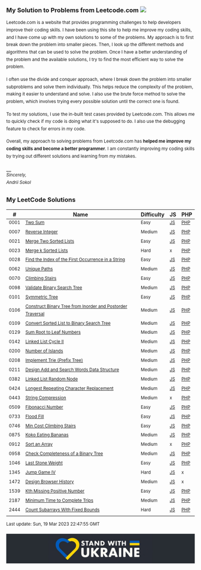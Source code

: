 ### My Solution to Problems from Leetcode.com <img src="https://media.giphy.com/media/ZECV5BL5Y6aM1M4Szj/giphy.gif" width="50">

<sup>Leetcode.com is a website that provides programming challenges to help developers improve their coding skills. I
have
been using this site to help me improve my coding skills, and I have come up with my own solutions to some of the
problems. My approach is to first break down the problem into smaller pieces. Then, I look up the different methods and
algorithms that can be used to solve the problem. Once I have a better understanding of the problem and the available
solutions, I try to find the most efficient way to solve the problem.

</sup><sup>
I often use the divide and conquer approach, where I break down the problem into smaller subproblems and solve them
individually. This helps reduce the complexity of the problem, making it easier to understand and solve. I also use the
brute force method to solve the problem, which involves trying every possible solution until the correct one is found.

</sup><sup>
To test my solutions, I use the in-built test cases provided by Leetcode.com. This allows me to quickly check if my code
is doing what it's supposed to do. I also use the debugging feature to check for errors in my code.

</sup><sup>
Overall, my approach to solving problems from Leetcode.com has **helped me improve my coding skills and become a better
programmer**. I am constantly improving my coding skills by trying out different solutions and learning from my
mistakes.</sup>

__<br/>
<sup>*Sincerely, <br/>
Andrii Sokol*</sup>

### My LeetCode Solutions

<!-- LeetCode Solutions Table -->
|   #   | Name  | Difficulty | JS   | PHP  |
|-------|-------|-------|------|------|
|<sup>0001</sup>|<sup>[Two Sum](https://leetcode.com/problems/two-sum/)</sup>|<sup>Easy</sup>|<sup>[JS](https://github.com/akunopaka/leetcode/blob/master/js/1--two-sum.js)</sup>|<sup>[PHP](https://github.com/akunopaka/leetcode/blob/master/php/1--two-sum.php)</sup>|
|<sup>0007</sup>|<sup>[Reverse Integer](https://leetcode.com/problems/reverse-integer/)</sup>|<sup>Medium</sup>|<sup>[JS](https://github.com/akunopaka/leetcode/blob/master/js/7--reverse-integer.js)</sup>|<sup>[PHP](https://github.com/akunopaka/leetcode/blob/master/php/7--reverse-integer.php)</sup>|
|<sup>0021</sup>|<sup>[Merge Two Sorted Lists](https://leetcode.com/problems/merge-two-sorted-lists/)</sup>|<sup>Easy</sup>|<sup>[JS](https://github.com/akunopaka/leetcode/blob/master/js/21--merge-two-sorted-lists.js)</sup>|<sup>[PHP](https://github.com/akunopaka/leetcode/blob/master/php/21--merge-two-sorted-lists.php)</sup>|
|<sup>0023</sup>|<sup>[Merge k Sorted Lists](https://leetcode.com/problems/merge-k-sorted-lists/)</sup>|<sup>Hard</sup>|<sup>x</sup>|<sup>[PHP](https://github.com/akunopaka/leetcode/blob/master/php/0023--merge-k-sorted-lists.php)</sup>|
|<sup>0028</sup>|<sup>[Find the Index of the First Occurrence in a String](https://leetcode.com/problems/find-the-index-of-the-first-occurrence-in-a-string/)</sup>|<sup>Easy</sup>|<sup>[JS](https://github.com/akunopaka/leetcode/blob/master/js/28--find-the-index-of-the-first-occurrence-in-a-string.js)</sup>|<sup>[PHP](https://github.com/akunopaka/leetcode/blob/master/php/28--find-the-index-of-the-first-occurrence-in-a-string.php)</sup>|
|<sup>0062</sup>|<sup>[Unique Paths](https://leetcode.com/problems/unique-paths/)</sup>|<sup>Medium</sup>|<sup>[JS](https://github.com/akunopaka/leetcode/blob/master/js/62--unique-paths.js)</sup>|<sup>[PHP](https://github.com/akunopaka/leetcode/blob/master/php/62--unique-paths.php)</sup>|
|<sup>0070</sup>|<sup>[Climbing Stairs](https://leetcode.com/problems/climbing-stairs/)</sup>|<sup>Easy</sup>|<sup>[JS](https://github.com/akunopaka/leetcode/blob/master/js/70--climbing-stairs.js)</sup>|<sup>[PHP](https://github.com/akunopaka/leetcode/blob/master/php/70--climbing-stairs.php)</sup>|
|<sup>0098</sup>|<sup>[Validate Binary Search Tree](https://leetcode.com/problems/validate-binary-search-tree/)</sup>|<sup>Medium</sup>|<sup>[JS](https://github.com/akunopaka/leetcode/blob/master/js/98--validate-binary-search-tree.js)</sup>|<sup>[PHP](https://github.com/akunopaka/leetcode/blob/master/php/98--validate-binary-search-tree.php)</sup>|
|<sup>0101</sup>|<sup>[Symmetric Tree](https://leetcode.com/problems/symmetric-tree/)</sup>|<sup>Easy</sup>|<sup>[JS](https://github.com/akunopaka/leetcode/blob/master/js/0101--symmetric-tree.js)</sup>|<sup>[PHP](https://github.com/akunopaka/leetcode/blob/master/php/0101--symmetric-tree.php)</sup>|
|<sup>0106</sup>|<sup>[Construct Binary Tree from Inorder and Postorder Traversal](https://leetcode.com/problems/construct-binary-tree-from-inorder-and-postorder-traversal/)</sup>|<sup>Medium</sup>|<sup>[JS](https://github.com/akunopaka/leetcode/blob/master/js/0106--construct-binary-tree-from-inorder-and-postorder-traversal.js)</sup>|<sup>[PHP](https://github.com/akunopaka/leetcode/blob/master/php/0106--construct-binary-tree-from-inorder-and-postorder-traversal.php)</sup>|
|<sup>0109</sup>|<sup>[Convert Sorted List to Binary Search Tree](https://leetcode.com/problems/convert-sorted-list-to-binary-search-tree/)</sup>|<sup>Medium</sup>|<sup>[JS](https://github.com/akunopaka/leetcode/blob/master/js/0109--convert-sorted-list-to-binary-search-tree.js)</sup>|<sup>[PHP](https://github.com/akunopaka/leetcode/blob/master/php/0109--convert-sorted-list-to-binary-search-tree.php)</sup>|
|<sup>0129</sup>|<sup>[Sum Root to Leaf Numbers](https://leetcode.com/problems/sum-root-to-leaf-numbers/)</sup>|<sup>Medium</sup>|<sup>[JS](https://github.com/akunopaka/leetcode/blob/master/js/0129--sum-root-to-leaf-numbers.js)</sup>|<sup>[PHP](https://github.com/akunopaka/leetcode/blob/master/php/0129--sum-root-to-leaf-numbers.php)</sup>|
|<sup>0142</sup>|<sup>[Linked List Cycle II](https://leetcode.com/problems/linked-list-cycle-ii/)</sup>|<sup>Medium</sup>|<sup>[JS](https://github.com/akunopaka/leetcode/blob/master/js/142--linked-list-cycle-ii.js)</sup>|<sup>[PHP](https://github.com/akunopaka/leetcode/blob/master/php/142--linked-list-cycle-ii.php)</sup>|
|<sup>0200</sup>|<sup>[Number of Islands](https://leetcode.com/problems/number-of-islands/)</sup>|<sup>Medium</sup>|<sup>[JS](https://github.com/akunopaka/leetcode/blob/master/js/200--number-of-islands.js)</sup>|<sup>[PHP](https://github.com/akunopaka/leetcode/blob/master/php/200--number-of-islands.php)</sup>|
|<sup>0208</sup>|<sup>[Implement Trie (Prefix Tree)](https://leetcode.com/problems/implement-trie-prefix-tree/)</sup>|<sup>Medium</sup>|<sup>[JS](https://github.com/akunopaka/leetcode/blob/master/js/0208--implement-trie-prefix-tree.js)</sup>|<sup>[PHP](https://github.com/akunopaka/leetcode/blob/master/php/0208--implement-trie-prefix-tree.php)</sup>|
|<sup>0211</sup>|<sup>[Design Add and Search Words Data Structure](https://leetcode.com/problems/design-add-and-search-words-data-structure/)</sup>|<sup>Medium</sup>|<sup>[JS](https://github.com/akunopaka/leetcode/blob/master/js/0211--design-add-and-search-words-data-structure.js)</sup>|<sup>[PHP](https://github.com/akunopaka/leetcode/blob/master/php/0211--design-add-and-search-words-data-structure.php)</sup>|
|<sup>0382</sup>|<sup>[Linked List Random Node](https://leetcode.com/problems/linked-list-random-node/)</sup>|<sup>Medium</sup>|<sup>[JS](https://github.com/akunopaka/leetcode/blob/master/js/382--linked-list-random-node.js)</sup>|<sup>[PHP](https://github.com/akunopaka/leetcode/blob/master/php/382--linked-list-random-node.php)</sup>|
|<sup>0424</sup>|<sup>[Longest Repeating Character Replacement](https://leetcode.com/problems/longest-repeating-character-replacement/)</sup>|<sup>Medium</sup>|<sup>[JS](https://github.com/akunopaka/leetcode/blob/master/js/424--longest-repeating-character-replacement.js)</sup>|<sup>[PHP](https://github.com/akunopaka/leetcode/blob/master/php/424--longest-repeating-character-replacement.php)</sup>|
|<sup>0443</sup>|<sup>[String Compression](https://leetcode.com/problems/string-compression/)</sup>|<sup>Medium</sup>|<sup>x</sup>|<sup>[PHP](https://github.com/akunopaka/leetcode/blob/master/php/443--string-compression.php)</sup>|
|<sup>0509</sup>|<sup>[Fibonacci Number](https://leetcode.com/problems/fibonacci-number/)</sup>|<sup>Easy</sup>|<sup>[JS](https://github.com/akunopaka/leetcode/blob/master/js/509--fibonacci-number.js)</sup>|<sup>[PHP](https://github.com/akunopaka/leetcode/blob/master/php/509--fibonacci-number.php)</sup>|
|<sup>0733</sup>|<sup>[Flood Fill](https://leetcode.com/problems/flood-fill/)</sup>|<sup>Easy</sup>|<sup>[JS](https://github.com/akunopaka/leetcode/blob/master/js/733--flood-fill.js)</sup>|<sup>[PHP](https://github.com/akunopaka/leetcode/blob/master/php/733--flood-fill.php)</sup>|
|<sup>0746</sup>|<sup>[Min Cost Climbing Stairs](https://leetcode.com/problems/min-cost-climbing-stairs/)</sup>|<sup>Easy</sup>|<sup>[JS](https://github.com/akunopaka/leetcode/blob/master/js/746--min-cost-climbing-stairs.js)</sup>|<sup>[PHP](https://github.com/akunopaka/leetcode/blob/master/php/746--min-cost-climbing-stairs.php)</sup>|
|<sup>0875</sup>|<sup>[Koko Eating Bananas](https://leetcode.com/problems/koko-eating-bananas/)</sup>|<sup>Medium</sup>|<sup>[JS](https://github.com/akunopaka/leetcode/blob/master/js/875--koko-eating-bananas.js)</sup>|<sup>[PHP](https://github.com/akunopaka/leetcode/blob/master/php/875--koko-eating-bananas.php)</sup>|
|<sup>0912</sup>|<sup>[Sort an Array](https://leetcode.com/problems/sort-an-array/)</sup>|<sup>Medium</sup>|<sup>x</sup>|<sup>[PHP](https://github.com/akunopaka/leetcode/blob/master/php/912--sort-an-array.php)</sup>|
|<sup>0958</sup>|<sup>[Check Completeness of a Binary Tree](https://leetcode.com/problems/check-completeness-of-a-binary-tree/)</sup>|<sup>Medium</sup>|<sup>[JS](https://github.com/akunopaka/leetcode/blob/master/js/958--check-completeness-of-a-binary-tree.js)</sup>|<sup>[PHP](https://github.com/akunopaka/leetcode/blob/master/php/958--check-completeness-of-a-binary-tree.php)</sup>|
|<sup>1046</sup>|<sup>[Last Stone Weight](https://leetcode.com/problems/last-stone-weight/)</sup>|<sup>Easy</sup>|<sup>[JS](https://github.com/akunopaka/leetcode/blob/master/js/1046--last-stone-weight.js)</sup>|<sup>[PHP](https://github.com/akunopaka/leetcode/blob/master/php/1046--last-stone-weight.php)</sup>|
|<sup>1345</sup>|<sup>[Jump Game IV](https://leetcode.com/problems/jump-game-iv/)</sup>|<sup>Hard</sup>|<sup>[JS](https://github.com/akunopaka/leetcode/blob/master/js/1345--jump-game-iv.js)</sup>|<sup>x</sup>|
|<sup>1472</sup>|<sup>[Design Browser History](https://leetcode.com/problems/design-browser-history/)</sup>|<sup>Medium</sup>|<sup>[JS](https://github.com/akunopaka/leetcode/blob/master/js/1472--design-browser-history.js)</sup>|<sup>x</sup>|
|<sup>1539</sup>|<sup>[Kth Missing Positive Number](https://leetcode.com/problems/kth-missing-positive-number/)</sup>|<sup>Easy</sup>|<sup>[JS](https://github.com/akunopaka/leetcode/blob/master/js/1539--kth-missing-positive-number.js)</sup>|<sup>[PHP](https://github.com/akunopaka/leetcode/blob/master/php/1539--kth-missing-positive-number.php)</sup>|
|<sup>2187</sup>|<sup>[Minimum Time to Complete Trips](https://leetcode.com/problems/minimum-time-to-complete-trips/)</sup>|<sup>Medium</sup>|<sup>[JS](https://github.com/akunopaka/leetcode/blob/master/js/2187--minimum-time-to-complete-trips.js)</sup>|<sup>[PHP](https://github.com/akunopaka/leetcode/blob/master/php/2187--minimum-time-to-complete-trips.php)</sup>|
|<sup>2444</sup>|<sup>[Count Subarrays With Fixed Bounds](https://leetcode.com/problems/count-subarrays-with-fixed-bounds/)</sup>|<sup>Hard</sup>|<sup>[JS](https://github.com/akunopaka/leetcode/blob/master/js/2444--count-subarrays-with-fixed-bounds.js)</sup>|<sup>[PHP](https://github.com/akunopaka/leetcode/blob/master/php/2444--count-subarrays-with-fixed-bounds.php)</sup>|

<sup>Last update:  Sun, 19 Mar 2023 22:47:55 GMT</sub>
<!-- End LeetCode Solutions of Table -->

<img src="https://github.com/akunopaka/akunopaka/blob/main/img/Stand_with_Ukraine_Footer_h200.jpeg" title="Stand with Ukraine" alt="Stand with Ukraine" />
